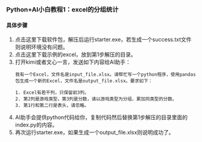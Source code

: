 ### Python+AI小白教程1：excel的分组统计

#### 具体步骤
1. 点击这里下载软件包，解压后运行starter.exe，若生成一个success.txt文件则说明环境没有问题。
2. 点击这里下载示例的excel，放到第1步解压的目录。
3. 打开kimi或者文心一言，发送如下内容给AI助手：
    ```
    我有一个Excel，文件名是input_file.xlsx。请帮忙写一个python程序，使用pandas包生成一个新的Excel，文件名是output_file.xlsx。要求如下：
    
    1. Excel有若干列，只保留前3列。
    2. 第2列是游戏类型，第3列是分数，请以游戏类型为分组，累加同类型的分数。
    3. 第1行和第二行是表头，请忽略。
    ```
4. AI助手会提供python代码给你，复制代码然后替换第1步解压的目录里面的index.py的内容。
5. 再次运行starter.exe，如果生成一个output_file.xlsx则说明成功了。